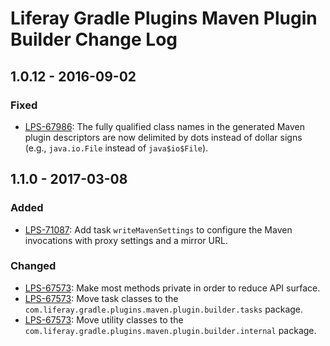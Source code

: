# Liferay Gradle Plugins Maven Plugin Builder Change Log

## 1.0.12 - 2016-09-02

### Fixed
- [LPS-67986]: The fully qualified class names in the generated Maven plugin
descriptors are now delimited by dots instead of dollar signs (e.g.,
`java.io.File` instead of `java$io$File`).

## 1.1.0 - 2017-03-08

### Added
- [LPS-71087]: Add task `writeMavenSettings` to configure the Maven invocations
with proxy settings and a mirror URL.

### Changed
- [LPS-67573]: Make most methods private in order to reduce API surface.
- [LPS-67573]: Move task classes to the
`com.liferay.gradle.plugins.maven.plugin.builder.tasks` package.
- [LPS-67573]: Move utility classes to the
`com.liferay.gradle.plugins.maven.plugin.builder.internal` package.

[LPS-67573]: https://issues.liferay.com/browse/LPS-67573
[LPS-67986]: https://issues.liferay.com/browse/LPS-67986
[LPS-71087]: https://issues.liferay.com/browse/LPS-71087